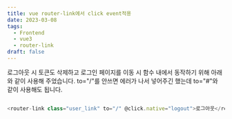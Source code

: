 ```yaml
---
title: vue router-link에서 click event적용
date: 2023-03-08
tags:
  - Frontend
  - vue3
  - router-link
draft: false
---
```

로그아웃 시 토큰도 삭제하고 로그인 페이지를 이동 시 함수 내에서 동작하기 위해 아래와 같이 사용해 주었습니다. to="/"를 안쓰면 에러가 나서 넣어주긴 했는데 to="#"와 같이 사용해도 됩니다.

```javascript

<router-link class="user_link" to="/" @click.native="logout">로그아웃</router-link>
```